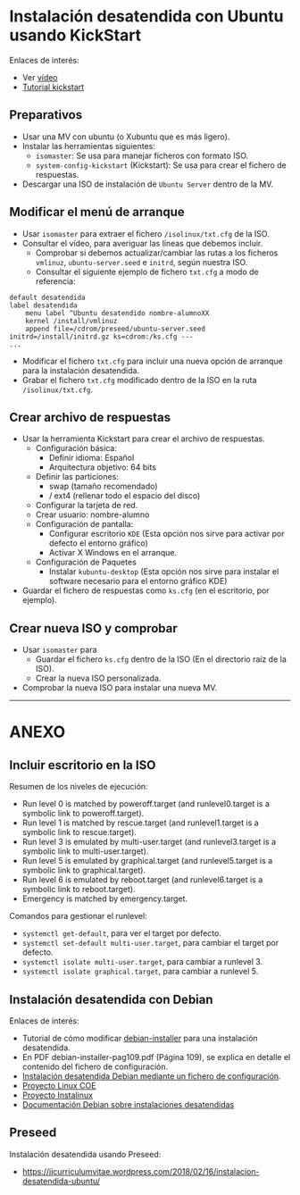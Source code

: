 

# Instalación desatendida con Ubuntu usando KickStart

Enlaces de interés:
* Ver [vídeo](https://youtu.be/i2uUIux6_l8)
* [Tutorial kickstart](https://sites.google.com/site/ssoounattended/proyectos/instalacion-desatendida-de-ubuntu-desktop-14-04-utilizando-kickstart)

## Preparativos
* Usar una MV con ubuntu (o Xubuntu que es más ligero).
* Instalar las herramientas siguientes:
    * `isomaster`: Se usa para manejar ficheros con formato ISO.
    * `system-config-kickstart` (Kickstart): Se usa para crear el fichero de respuestas.
* Descargar una ISO de instalación de `Ubuntu Server` dentro de la MV.

## Modificar el menú de arranque
* Usar `isomaster` para extraer el fichero `/isolinux/txt.cfg` de la ISO.
* Consultar el vídeo, para averiguar las líneas que debemos incluir.
    * Comprobar si debemos actualizar/cambiar las rutas a los ficheros `vmlinuz`, `ubuntu-server.seed` e `initrd`, según nuestra ISO.
    * Consultar el siguiente ejemplo de fichero `txt.cfg` a modo de referencia:
```
default desatendida
label desatendida
    menu label ^Ubuntu desatendido nombre-alumnoXX
    kernel /install/vmlinuz
    append file=/cdrom/preseed/ubuntu-server.seed initrd=/install/initrd.gz ks=cdrom:/ks.cfg ---
...
```
* Modificar el fichero `txt.cfg` para incluir una nueva opción de arranque para la instalación desatendida.
* Grabar el fichero `txt.cfg` modificado dentro de la ISO en la ruta `/isolinux/txt.cfg`.

## Crear archivo de respuestas
* Usar la herramienta Kickstart para crear el archivo de respuestas.
    * Configuración básica: 
        * Definir idioma: Español
        * Arquitectura objetivo: 64 bits
    * Definir las particiones:
        * swap (tamaño recomendado)
        * /  ext4 (rellenar todo el espacio del disco)
    * Configurar la tarjeta de red.
    * Crear usuario: nombre-alumno
    * Configuración de pantalla: 
        * Configurar escritorio `KDE` (Esta opción nos sirve para activar por defecto el entorno gráfico)
        * Activar X Windows en el arranque.
    * Configuración de Paquetes 
        * Instalar `kubuntu-desktop` (Esta opción nos sirve para instalar el software necesario para el entorno gráfico KDE)
* Guardar el fichero de respuestas como `ks.cfg` (en el escritorio, por ejemplo).

## Crear nueva ISO y comprobar
* Usar `isomaster` para 
    * Guardar el fichero `ks.cfg` dentro de la ISO (En el directorio raíz de la ISO).
    * Crear la nueva ISO personalizada.
* Comprobar la nueva ISO para instalar una nueva MV.

---

# ANEXO

## Incluir escritorio en la ISO

Resumen de los niveles de ejecución:
* Run level 0 is matched by poweroff.target (and runlevel0.target is a symbolic link to poweroff.target).
* Run level 1 is matched by rescue.target (and runlevel1.target is a symbolic link to rescue.target).
* Run level 3 is emulated by multi-user.target (and runlevel3.target is a symbolic link to multi-user.target).
* Run level 5 is emulated by graphical.target (and runlevel5.target is a symbolic link to graphical.target).
* Run level 6 is emulated by reboot.target (and runlevel6.target is a symbolic link to reboot.target).
* Emergency is matched by emergency.target.

Comandos para gestionar el runlevel:
* `systemctl get-default`, para ver el target por defecto.
* `systemctl set-default multi-user.target`, para cambiar el target por defecto.
* `systemctl isolate multi-user.target`, para cambiar a runlevel 3.
* `systemctl isolate graphical.target`, para cambiar a runlevel 5.

## Instalación desatendida con Debian

Enlaces de interés:
* Tutorial de cómo modificar
[debian-installer](http://lihuen.info.unlp.edu.ar/index.php?title=Modificando_debian-installer)
para una instalación desatendida.
* En PDF debian-installer-pag109.pdf (Página 109), se explica en detalle el contenido del fichero de configuración.
* [Instalación desatendida Debian mediante un fichero de configuración](https://www.debian.org/releases/wheezy/ia64/ch04s04.html.es).
* [Proyecto Linux COE](http://linuxcoe.sourceforge.net/)
* [Proyecto Instalinux](http://www.instalinux.com/)
* [Documentación Debian sobre instalaciones desatendidas](http://www.debian.org/releases/stable/mips/ch04s04.html.es)


## Preseed

Instalación desatendida usando Preseed:
* https://jjcurriculumvitae.wordpress.com/2018/02/16/instalacion-desatendida-ubuntu/


